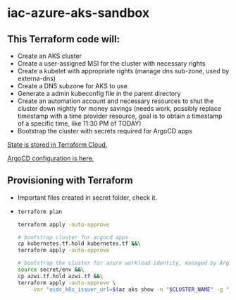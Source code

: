 # iac-azure-aks-sandbox

## This Terraform code will:
* Create an AKS cluster
* Create a user-assigned MSI for the cluster with necessary rights
* Create a kubelet with appropriate rights (manage dns sub-zone, used by externa-dns)
* Create a DNS subzone for AKS to use
* Generate a admin kubeconfig file in the parent directory
* Create an automation account and necessary resources to shut the cluster down nightly for money savings (needs work, possibly replace timestamp with a time provider resource, goal is to obtain a timestamp of a specific time, like 11:30 PM of TODAY)
* Bootstrap the cluster with secrets required for ArgoCD apps

[State is stored in Terraform Cloud.](backend.tf)

[ArgoCD configuration is here.](https://github.com/CultClassik/gitops-apps)

## Provisioning with Terraform
* Important files created in secret folder, check it.
* 
    ```bash
    terraform plan

    terraform apply -auto-approve

    # bootstrap cluster for argocd apps
    cp kubernetes.tf.hold kubernetes.tf &&\
    terraform apply -auto-approve

    # bootstrap the cluster for azure workload identity, managed by ArgoCO
    source secret/env &&\
    cp azwi.tf.hold azwi.tf &&\
    terraform apply -auto-approve \
        -var "oidc_k8s_issuer_url=$(az aks show -n "$CLUSTER_NAME" -g "$RG_NAME" --query "oidcIssuerProfile.issuerUrl" -otsv)"
    
    ```
